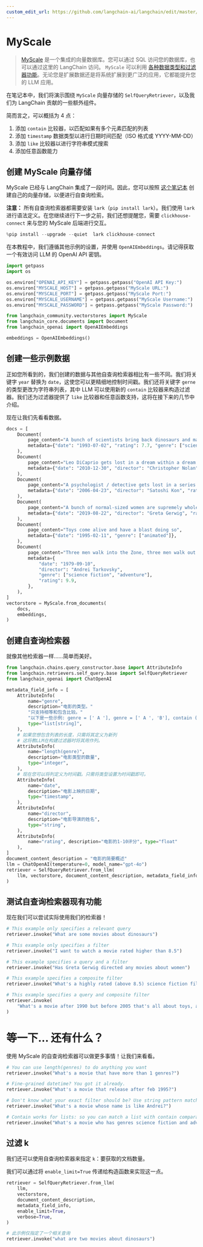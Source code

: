 ```yaml
---
custom_edit_url: https://github.com/langchain-ai/langchain/edit/master/docs/docs/integrations/retrievers/self_query/myscale_self_query.ipynb
---
```


# MyScale

>[MyScale](https://docs.myscale.com/en/) 是一个集成的向量数据库。您可以通过 SQL 访问您的数据库，也可以通过这里的 LangChain 访问。
>`MyScale` 可以利用 [各种数据类型和过滤器功能](https://blog.myscale.com/2023/06/06/why-integrated-database-solution-can-boost-your-llm-apps/#filter-on-anything-without-constraints)。无论您是扩展数据还是将系统扩展到更广泛的应用，它都能提升您的 LLM 应用。

在笔记本中，我们将演示围绕 `MyScale` 向量存储的 `SelfQueryRetriever`，以及我们为 LangChain 贡献的一些额外组件。

简而言之，可以概括为 4 点：
1. 添加 `contain` 比较器，以匹配如果有多个元素匹配的列表
2. 添加 `timestamp` 数据类型以进行日期时间匹配（ISO 格式或 YYYY-MM-DD）
3. 添加 `like` 比较器以进行字符串模式搜索
4. 添加任意函数能力

## 创建 MyScale 向量存储
MyScale 已经与 LangChain 集成了一段时间。因此，您可以按照 [这个笔记本](/docs/integrations/vectorstores/myscale) 创建自己的向量存储，以便进行自查询检索。

**注意：** 所有自查询检索器都需要安装 `lark`（`pip install lark`）。我们使用 `lark` 进行语法定义。在您继续进行下一步之前，我们还想提醒您，需要 `clickhouse-connect` 来与您的 MyScale 后端进行交互。

```python
%pip install --upgrade --quiet  lark clickhouse-connect
```

在本教程中，我们遵循其他示例的设置，并使用 `OpenAIEmbeddings`。请记得获取一个有效访问 LLM 的 OpenAI API 密钥。

```python
import getpass
import os

os.environ["OPENAI_API_KEY"] = getpass.getpass("OpenAI API Key:")
os.environ["MYSCALE_HOST"] = getpass.getpass("MyScale URL:")
os.environ["MYSCALE_PORT"] = getpass.getpass("MyScale Port:")
os.environ["MYSCALE_USERNAME"] = getpass.getpass("MyScale Username:")
os.environ["MYSCALE_PASSWORD"] = getpass.getpass("MyScale Password:")
```

```python
from langchain_community.vectorstores import MyScale
from langchain_core.documents import Document
from langchain_openai import OpenAIEmbeddings

embeddings = OpenAIEmbeddings()
```

## 创建一些示例数据
正如您所看到的，我们创建的数据与其他自查询检索器相比有一些不同。我们将关键字 `year` 替换为 `date`，这使您可以更精细地控制时间戳。我们还将关键字 `gerne` 的类型更改为字符串列表，其中 LLM 可以使用新的 `contain` 比较器来构造过滤器。我们还为过滤器提供了 `like` 比较器和任意函数支持，这将在接下来的几节中介绍。

现在让我们先看看数据。


```python
docs = [
    Document(
        page_content="A bunch of scientists bring back dinosaurs and mayhem breaks loose",
        metadata={"date": "1993-07-02", "rating": 7.7, "genre": ["science fiction"]},
    ),
    Document(
        page_content="Leo DiCaprio gets lost in a dream within a dream within a dream within a ...",
        metadata={"date": "2010-12-30", "director": "Christopher Nolan", "rating": 8.2},
    ),
    Document(
        page_content="A psychologist / detective gets lost in a series of dreams within dreams within dreams and Inception reused the idea",
        metadata={"date": "2006-04-23", "director": "Satoshi Kon", "rating": 8.6},
    ),
    Document(
        page_content="A bunch of normal-sized women are supremely wholesome and some men pine after them",
        metadata={"date": "2019-08-22", "director": "Greta Gerwig", "rating": 8.3},
    ),
    Document(
        page_content="Toys come alive and have a blast doing so",
        metadata={"date": "1995-02-11", "genre": ["animated"]},
    ),
    Document(
        page_content="Three men walk into the Zone, three men walk out of the Zone",
        metadata={
            "date": "1979-09-10",
            "director": "Andrei Tarkovsky",
            "genre": ["science fiction", "adventure"],
            "rating": 9.9,
        },
    ),
]
vectorstore = MyScale.from_documents(
    docs,
    embeddings,
)
```

## 创建自查询检索器
就像其他检索器一样……简单而美好。

```python
from langchain.chains.query_constructor.base import AttributeInfo
from langchain.retrievers.self_query.base import SelfQueryRetriever
from langchain_openai import ChatOpenAI

metadata_field_info = [
    AttributeInfo(
        name="genre",
        description="电影的类型。"
        "只支持相等和包含比较。"
        "以下是一些示例: genre = [' A '], genre = [' A ', 'B'], contain (genre, 'A')",
        type="list[string]",
    ),
    # 如果您想包含列表的长度，只需将其定义为新列
    # 这将教LLM在构建过滤器时将其用作列。
    AttributeInfo(
        name="length(genre)",
        description="电影类型的数量",
        type="integer",
    ),
    # 现在您可以将列定义为时间戳。只需将类型设置为时间戳即可。
    AttributeInfo(
        name="date",
        description="电影上映的日期",
        type="timestamp",
    ),
    AttributeInfo(
        name="director",
        description="电影导演的姓名",
        type="string",
    ),
    AttributeInfo(
        name="rating", description="电影的1-10评分", type="float"
    ),
]
document_content_description = "电影的简要概述"
llm = ChatOpenAI(temperature=0, model_name="gpt-4o")
retriever = SelfQueryRetriever.from_llm(
    llm, vectorstore, document_content_description, metadata_field_info, verbose=True
)
```

## 测试自查询检索器现有功能
现在我们可以尝试实际使用我们的检索器！


```python
# This example only specifies a relevant query
retriever.invoke("What are some movies about dinosaurs")
```


```python
# This example only specifies a filter
retriever.invoke("I want to watch a movie rated higher than 8.5")
```


```python
# This example specifies a query and a filter
retriever.invoke("Has Greta Gerwig directed any movies about women")
```


```python
# This example specifies a composite filter
retriever.invoke("What's a highly rated (above 8.5) science fiction film?")
```


```python
# This example specifies a query and composite filter
retriever.invoke(
    "What's a movie after 1990 but before 2005 that's all about toys, and preferably is animated"
)
```

# 等一下... 还有什么？

使用 MyScale 的自查询检索器可以做更多事情！让我们来看看。

```python
# You can use length(genres) to do anything you want
retriever.invoke("What's a movie that have more than 1 genres?")
```

```python
# Fine-grained datetime? You got it already.
retriever.invoke("What's a movie that release after feb 1995?")
```

```python
# Don't know what your exact filter should be? Use string pattern match!
retriever.invoke("What's a movie whose name is like Andrei?")
```

```python
# Contain works for lists: so you can match a list with contain comparator!
retriever.invoke("What's a movie who has genres science fiction and adventure?")
```

## 过滤 k

我们还可以使用自查询检索器来指定 `k`：要获取的文档数量。

我们可以通过将 `enable_limit=True` 传递给构造函数来实现这一点。


```python
retriever = SelfQueryRetriever.from_llm(
    llm,
    vectorstore,
    document_content_description,
    metadata_field_info,
    enable_limit=True,
    verbose=True,
)
```


```python
# 此示例仅指定了一个相关查询
retriever.invoke("what are two movies about dinosaurs")
```